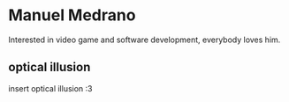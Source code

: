# Manuel Medrano
Interested in video game and software development, everybody loves him. 

## optical illusion
insert optical illusion :3
